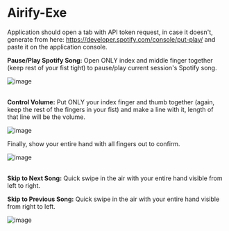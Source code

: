 # Airify-Exe

Application should open a tab with API token request, in case it doesn't, generate from here: https://developer.spotify.com/console/put-play/ and paste it on the application console.


**Pause/Play Spotify Song:** Open ONLY index and middle finger together (keep rest of your fist tight) to pause/play current session's Spotify song.

![image](https://user-images.githubusercontent.com/30185594/146083803-9d43c4f6-316b-496f-b4f2-14d83c23eb6e.png)

\
**Control Volume:** Put ONLY your index finger and thumb together (again, keep the rest of the fingers in your fist) and make a line with it, length of that line will be the volume.

![image](https://user-images.githubusercontent.com/30185594/146084017-2d449aaf-a845-47e3-8fb3-a25b3f8424e4.png)

Finally, show your entire hand with all fingers out to confirm.

![image](https://user-images.githubusercontent.com/30185594/146084104-ecefe666-92ae-4ceb-b2df-f4dc3adf347d.png)

\
**Skip to Next Song:** Quick swipe in the air with your entire hand visible from left to right.

**Skip to Previous Song:** Quick swipe in the air with your entire hand visible from right to left.

![image](https://user-images.githubusercontent.com/30185594/146084428-ee04d1d3-ac46-4a0e-8dfc-871b69aaff31.png)
